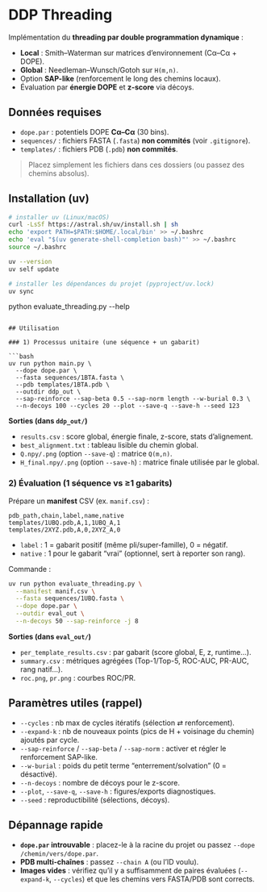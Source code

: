 # DDP Threading

Implémentation du **threading par double programmation dynamique** :

* **Local** : Smith–Waterman sur matrices d’environnement (Cα–Cα + DOPE).
* **Global** : Needleman–Wunsch/Gotoh sur `H(m,n)`.
* Option **SAP-like** (renforcement le long des chemins locaux).
* Évaluation par **énergie DOPE** et **z-score** via décoys.

## Données requises

* `dope.par` : potentiels DOPE **Cα–Cα** (30 bins).
* `sequences/` : fichiers FASTA (`.fasta`) **non commités** (voir `.gitignore`).
* `templates/` : fichiers PDB (`.pdb`) **non commités**.

> Placez simplement les fichiers dans ces dossiers (ou passez des chemins absolus).

## Installation (uv)

```bash
# installer uv (Linux/macOS)
curl -LsSf https://astral.sh/uv/install.sh | sh
echo 'export PATH=$PATH:$HOME/.local/bin' >> ~/.bashrc
echo 'eval "$(uv generate-shell-completion bash)"' >> ~/.bashrc
source ~/.bashrc

uv --version
uv self update

# installer les dépendances du projet (pyproject/uv.lock)
uv sync
```

python evaluate_threading.py --help
```

## Utilisation

### 1) Processus unitaire (une séquence + un gabarit)

```bash
uv run python main.py \
  --dope dope.par \
  --fasta sequences/1BTA.fasta \
  --pdb templates/1BTA.pdb \
  --outdir ddp_out \
  --sap-reinforce --sap-beta 0.5 --sap-norm length --w-burial 0.3 \
  --n-decoys 100 --cycles 20 --plot --save-q --save-h --seed 123
```

**Sorties (dans `ddp_out/`)**

* `results.csv` : score global, énergie finale, z-score, stats d’alignement.
* `best_alignment.txt` : tableau lisible du chemin global.
* `Q.npy/.png` (option `--save-q`) : matrice `Q(m,n)`.
* `H_final.npy/.png` (option `--save-h`) : matrice finale utilisée par le global.

### 2) Évaluation (1 séquence vs ≥1 gabarits)

Prépare un **manifest** CSV (ex. `manif.csv`) :

```csv
pdb_path,chain,label,name,native
templates/1UBQ.pdb,A,1,1UBQ_A,1
templates/2XYZ.pdb,A,0,2XYZ_A,0
```

* `label` : 1 = gabarit positif (même pli/super-famille), 0 = négatif.
* `native` : 1 pour le gabarit “vrai” (optionnel, sert à reporter son rang).

Commande :

```bash
uv run python evaluate_threading.py \
  --manifest manif.csv \
  --fasta sequences/1UBQ.fasta \
  --dope dope.par \
  --outdir eval_out \
  --n-decoys 50 --sap-reinforce -j 8
```

**Sorties (dans `eval_out/`)**

* `per_template_results.csv` : par gabarit (score global, E, z, runtime…).
* `summary.csv` : métriques agrégées (Top-1/Top-5, ROC-AUC, PR-AUC, rang natif…).
* `roc.png`, `pr.png` : courbes ROC/PR.

## Paramètres utiles (rappel)

* `--cycles` : nb max de cycles itératifs (sélection ⇄ renforcement).
* `--expand-k` : nb de nouveaux points (pics de H + voisinage du chemin) ajoutés par cycle.
* `--sap-reinforce` / `--sap-beta` / `--sap-norm` : activer et régler le renforcement SAP-like.
* `--w-burial` : poids du petit terme “enterrement/solvation” (0 = désactivé).
* `--n-decoys` : nombre de décoys pour le z-score.
* `--plot`, `--save-q`, `--save-h` : figures/exports diagnostiques.
* `--seed` : reproductibilité (sélections, décoys).

## Dépannage rapide

* **`dope.par` introuvable** : placez-le à la racine du projet ou passez `--dope /chemin/vers/dope.par`.
* **PDB multi-chaînes** : passez `--chain A` (ou l’ID voulu).
* **Images vides** : vérifiez qu’il y a suffisamment de paires évaluées (`--expand-k`, `--cycles`) et que les chemins vers FASTA/PDB sont corrects.


